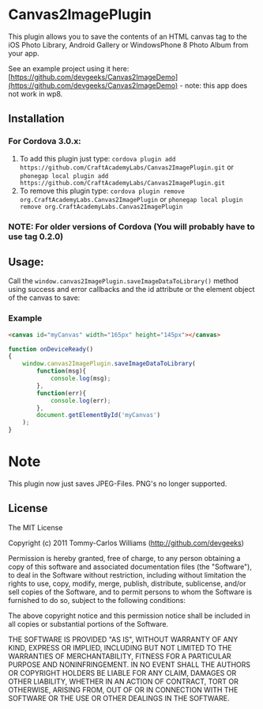 Canvas2ImagePlugin
============


This plugin allows you to save the contents of an HTML canvas tag to the iOS Photo Library, Android Gallery or WindowsPhone 8 Photo Album from your app.

See an example project using it here: [https://github.com/devgeeks/Canvas2ImageDemo](https://github.com/devgeeks/Canvas2ImageDemo) - note: this app does not work in wp8.

Installation
------------

### For Cordova 3.0.x:

1. To add this plugin just type: `cordova plugin add https://github.com/CraftAcademyLabs/Canvas2ImagePlugin.git` or `phonegap local plugin add https://github.com/CraftAcademyLabs/Canvas2ImagePlugin.git`
2. To remove this plugin type: `cordova plugin remove org.CraftAcademyLabs.Canvas2ImagePlugin` or `phonegap local plugin remove org.CraftAcademyLabs.Canvas2ImagePlugin`

### NOTE: For older versions of Cordova (You will probably have to use tag 0.2.0)

Usage:
------

Call the `window.canvas2ImagePlugin.saveImageDataToLibrary()` method using success and error callbacks and the id attribute or the element object of the canvas to save:

### Example
```html
<canvas id="myCanvas" width="165px" height="145px"></canvas>
```

```javascript
function onDeviceReady()
{
	window.canvas2ImagePlugin.saveImageDataToLibrary(
        function(msg){
            console.log(msg);
        },
        function(err){
            console.log(err);
        },
        document.getElementById('myCanvas')
    );
}
```

# Note
This plugin now just saves JPEG-Files. PNG's no longer supported.


## License

The MIT License

Copyright (c) 2011 Tommy-Carlos Williams (http://github.com/devgeeks)

Permission is hereby granted, free of charge, to any person obtaining a copy of this software and associated documentation files (the "Software"), to deal in the Software without restriction, including without limitation the rights to use, copy, modify, merge, publish, distribute, sublicense, and/or sell copies of the Software, and to permit persons to whom the Software is furnished to do so, subject to the following conditions:

The above copyright notice and this permission notice shall be included in all copies or substantial portions of the Software.

THE SOFTWARE IS PROVIDED "AS IS", WITHOUT WARRANTY OF ANY KIND, EXPRESS OR IMPLIED, INCLUDING BUT NOT LIMITED TO THE WARRANTIES OF MERCHANTABILITY, FITNESS FOR A PARTICULAR PURPOSE AND NONINFRINGEMENT. IN NO EVENT SHALL THE AUTHORS OR COPYRIGHT HOLDERS BE LIABLE FOR ANY CLAIM, DAMAGES OR OTHER LIABILITY, WHETHER IN AN ACTION OF CONTRACT, TORT OR OTHERWISE, ARISING FROM, OUT OF OR IN CONNECTION WITH THE SOFTWARE OR THE USE OR OTHER DEALINGS IN THE SOFTWARE.
